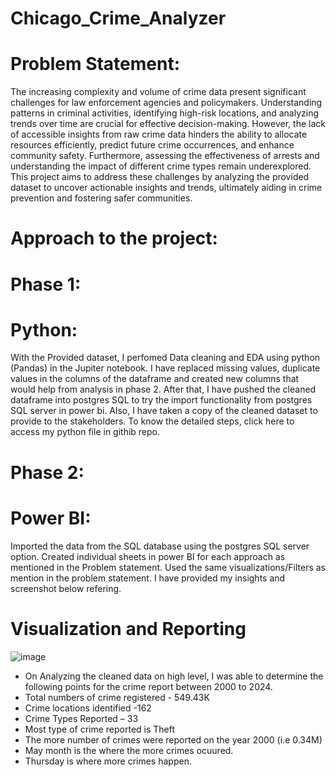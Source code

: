 # Chicago_Crime_Analyzer

# Problem Statement:
The increasing complexity and volume of crime data present significant challenges for law enforcement agencies and policymakers. Understanding patterns in criminal activities, identifying high-risk locations, and analyzing trends over time are crucial for effective decision-making. However, the lack of accessible insights from raw crime data hinders the ability to allocate resources efficiently, predict future crime occurrences, and enhance community safety. Furthermore, assessing the effectiveness of arrests and understanding the impact of different crime types remain underexplored. This project aims to address these challenges by analyzing the provided dataset to uncover actionable insights and trends, ultimately aiding in crime prevention and fostering safer communities.

# Approach to the project:

# Phase 1:
# Python:
With the Provided dataset, I perfomed Data cleaning and EDA using python (Pandas) in the Jupiter notebook. I have replaced missing values, duplicate values in the columns of the dataframe and created new columns that would help from analysis in phase 2. After that, I have pushed the cleaned dataframe into postgres SQL to try the import functionality from postgres SQL server in power bi. Also, I have taken a copy of the cleaned dataset to provide to the stakeholders.
To know the detailed steps, click here to access my python file in githib repo.

# Phase 2:
# Power BI:
Imported the data from the SQL database using the postgres SQL server option. Created individual sheets in power BI for each approach as mentioned in the Problem statement. Used the same visualizations/Filters as mention in the problem statement.
I have provided my insights and screenshot below refering.

# Visualization and Reporting

![image](https://github.com/user-attachments/assets/2a3073fb-39e4-4902-8d17-e1a84001fac6)

- On Analyzing the cleaned data on high level, I was able to determine the following points for the crime report between 2000 to 2024.
- Total numbers of crime registered -  549.43K
- Crime locations identified -162
- Crime Types Reported – 33
- Most type of crime reported is Theft
- The more number of crimes were reported on the year 2000 (i.e 0.34M)
- May month is the where the more crimes ocuured.
- Thursday is where more crimes happen.






